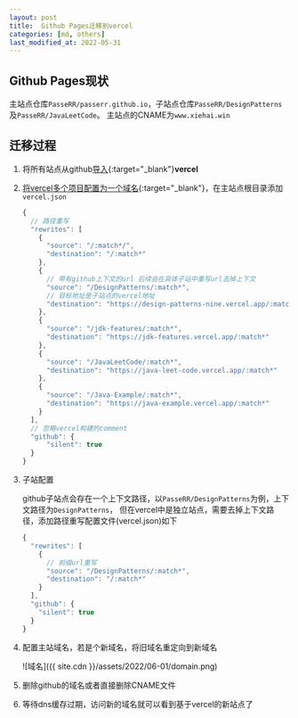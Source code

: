 ```yaml
---
layout: post
title:  Github Pages迁移到vercel
categories: [md, others]
last_modified_at: 2022-05-31
---
```


## Github Pages现状

主站点仓库`PasseRR/passerr.github.io`，子站点仓库`PasseRR/DesignPatterns`及`PasseRR/JavaLeetCode`。
主站点的CNAME为`www.xiehai.win`

## 迁移过程
1. 将所有站点从github[导入](2022-05-31-vercel-sites.md){:target="_blank"}**vercel**
2. [将vercel多个项目配置为一个域名](https://vercel.com/support/articles/how-can-i-serve-multiple-projects-under-a-single-domain){:target="_blank"}，在主站点根目录添加`vercel.json`

    ```js
    {
      // 路径重写
      "rewrites": [
        {
          "source": "/:match*/",
          "destination": "/:match*"
        },
        {
          // 带有github上下文的url 后续会在具体子站中重写url去掉上下文
          "source": "/DesignPatterns/:match*",
          // 目标地址是子站点的vercel地址
          "destination": "https://design-patterns-nine.vercel.app/:match*"
        },
        {
          "source": "/jdk-features/:match*",
          "destination": "https://jdk-features.vercel.app/:match*"
        },
        {
          "source": "/JavaLeetCode/:match*",
          "destination": "https://java-leet-code.vercel.app/:match*"
        },
        {
          "source": "/Java-Example/:match*",
          "destination": "https://java-example.vercel.app/:match*"
        }
      ],
      // 忽略vercel构建的comment
      "github": {
          "silent": true
      }
    }
    ```
3. 子站配置

    github子站点会存在一个上下文路径，以`PasseRR/DesignPatterns`为例，上下文路径为`DesignPatterns`， 
    但在vercel中是独立站点，需要去掉上下文路径，添加路径重写配置文件(vercel.json)如下
    ```js
    {
      "rewrites": [
        {
          // 前缀url重写
          "source": "/DesignPatterns/:match*",
          "destination": "/:match*"
        }
      ],
      "github": {
        "silent": true
      }
    }
    ```

5. 配置主站域名，若是个新域名，将旧域名重定向到新域名

    ![域名]({{ site.cdn }}/assets/2022/06-01/domain.png)
6. 删除github的域名或者直接删除CNAME文件
7. 等待dns缓存过期，访问新的域名就可以看到基于vercel的新站点了
